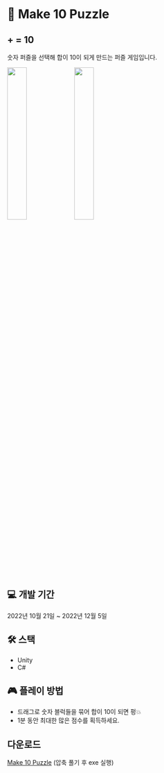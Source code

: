 # 🔢 Make 10 Puzzle
## + = 10
숫자 퍼즐을 선택해 합이 10이 되게 만드는 퍼즐 게임입니다.

<div>
<img width="30%" src="https://user-images.githubusercontent.com/67315989/205558691-26cd2279-89a6-4a65-a80e-7a236c97e0ff.png">
<img width="30%" src="https://user-images.githubusercontent.com/67315989/205558787-a54050b4-e147-4877-aed6-20ae002e8ae7.png">
</div>

## 💻 개발 기간
2022년 10월 21일 ~ 2022년 12월 5일

## 🛠 스택
+ Unity
+ C#

## 🎮 플레이 방법
+ 드래그로 숫자 블럭들을 묶어 합이 10이 되면 펑💥
+ 1분 동안 최대한 많은 점수를 획득하세요.

## 다운로드
[Make 10 Puzzle](https://drive.google.com/file/d/1WH4-NMViPB7Uu5oSvRwSxvCRn3SOdSFL/view?usp=sharing)
(압축 풀기 후 exe 실행)
